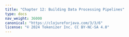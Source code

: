 ```yaml
---
title: "Chapter 12: Building Data Processing Pipelines"
type: docs
nav_weight: 36000
canonical: "https://clojureforjava.com/3/3/6"
license: "© 2024 Tokenizer Inc. CC BY-NC-SA 4.0"
---
```

